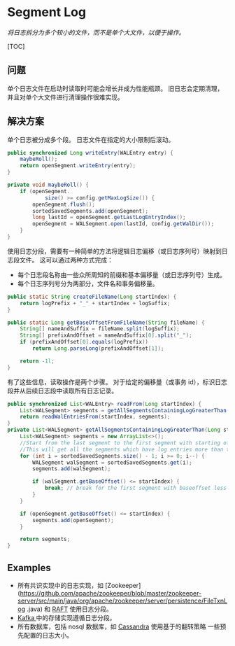# Segment Log

*将日志拆分为多个较小的文件，而不是单个大文件，以便于操作。*

[TOC]



## 问题

单个日志文件在启动时读取时可能会增长并成为性能瓶颈。 旧日志会定期清理，并且对单个大文件进行清理操作很难实现。



## 解决方案

单个日志被分成多个段。 日志文件在指定的大小限制后滚动。

```java
public synchronized Long writeEntry(WALEntry entry) {
    maybeRoll();
    return openSegment.writeEntry(entry);
}

private void maybeRoll() {
    if (openSegment.
            size() >= config.getMaxLogSize()) {
        openSegment.flush();
        sortedSavedSegments.add(openSegment);
        long lastId = openSegment.getLastLogEntryIndex();
        openSegment = WALSegment.open(lastId, config.getWalDir());
    }
}
```

使用日志分段，需要有一种简单的方法将逻辑日志偏移（或日志序列号）映射到日志段文件。 这可以通过两种方式完成：

- 每个日志段名称由一些众所周知的前缀和基本偏移量（或日志序列号）生成。
- 每个日志序列号分为两部分，文件名和事务偏移量。

```java
public static String createFileName(Long startIndex) {
    return logPrefix + "_" + startIndex + logSuffix;
}

public static Long getBaseOffsetFromFileName(String fileName) {
    String[] nameAndSuffix = fileName.split(logSuffix);
    String[] prefixAndOffset = nameAndSuffix[0].split("_");
    if (prefixAndOffset[0].equals(logPrefix))
        return Long.parseLong(prefixAndOffset[1]);

    return -1l;
}
```

有了这些信息，读取操作是两个步骤。 对于给定的偏移量（或事务 id），标识日志段并从后续日志段中读取所有日志记录。

```java
public synchronized List<WALEntry> readFrom(Long startIndex) {
    List<WALSegment> segments = getAllSegmentsContainingLogGreaterThan(startIndex);
    return readWalEntriesFrom(startIndex, segments);
}
private List<WALSegment> getAllSegmentsContainingLogGreaterThan(Long startIndex) {
    List<WALSegment> segments = new ArrayList<>();
    //Start from the last segment to the first segment with starting offset less than startIndex
    //This will get all the segments which have log entries more than the startIndex
    for (int i = sortedSavedSegments.size() - 1; i >= 0; i--) {
        WALSegment walSegment = sortedSavedSegments.get(i);
        segments.add(walSegment);

        if (walSegment.getBaseOffset() <= startIndex) {
            break; // break for the first segment with baseoffset less than startIndex
        }
    }

    if (openSegment.getBaseOffset() <= startIndex) {
        segments.add(openSegment);
    }

    return segments;
}
```



## Examples

- 所有共识实现中的日志实现，如 [Zookeeper](https://github.com/apache/zookeeper/blob/master/zookeeper-server/src/main/java/org/apache/zookeeper/server/persistence/FileTxnLog .java) 和 [RAFT](https://github.com/etcd-io/etcd/blob/master/wal/wal.go) 使用日志分段。
- [Kafka ](https://github.com/axbaretto/kafka/blob/master/core/src/main/scala/kafka/log/Log.scala)中的存储实现遵循日志分段。
- 所有数据库，包括 nosql 数据库，如 [Cassandra](https://github.com/facebookarchive/cassandra/blob/master/src/org/apache/cassandra/db/CommitLog.java) 使用基于的翻转策略 一些预先配置的日志大小。